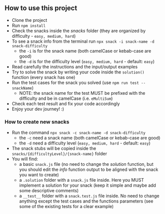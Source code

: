 ## How to use this project

- Clone the project
- Run `npm install`
- Check the snacks inside the _snacks_ folder (they are organized by difficulty - `easy, medium, hard`)
- To see a snack info from the terminal run `npx snack -i snack-name -d snack-difficulty`
    - the `-i` is for the snack name (both camelCase or kebab-case are good)
    - the `-d` is for the difficulty level (`easy, medium, hard` - default: `easy`)
- Read carefully the instructions and the input/output examples
- Try to solve the snack by writing your code inside the `solution()` function (every snack has one)
- Run the test cases for the snack you solved (use `npm run test -- snackName`)
    - NOTE: the snack name for the test MUST be prefixed with the difficulty and be in camelCase (i.e. `eMultiSum`)
- Check each test result and fix your code accordingly
- Enjoy your dev journey! :)

### How to create new snacks

- Run the command `npx snack -c snack-name -d snack-difficulty`
    - the `-c` need a snack name (both camelCase or kebab-case are good)
    - the `-d` need a difficulty level (`easy, medium, hard` - default: `easy`)
- The snack stubs will be copied inside the `snacks/{difficultyLevel}/{snack-name}` folder
- You will find:
    - a basic `snack.js` file (no need to change the _solution_ function, but you should edit the _info_ function output to be aligned with the snack you want to create)
    - a `.solution` folder with a `snack.js` file inside. Here you MUST implement a solution for your snack (keep it simple and maybe add some descriptive comments)
    - a `__test__` folder with a `snack.test.js` file inside. No need to change anything except the test cases and the functions parameters (see some of the existing tests for a clear example)
